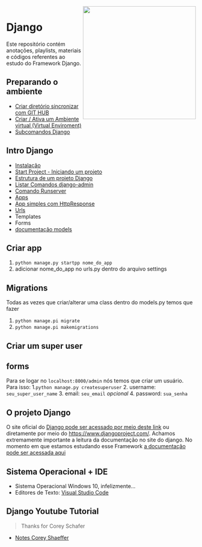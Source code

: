<img src="https://www.djangoproject.com/m/img/logos/django-logo-negative.png" align="right" width="300px">

# Django

Este repositório contém anotações, playlists, materiais e códigos referentes ao estudo do Framework Django. 

## Preparando o ambiente
- [Criar diretório sincronizar com GIT HUB](https://github.com/andrenevares/andrenevares/blob/master/python/Django/tuts/sincronizar_com_git.md)
- [Criar / Ativa um Ambiente virtual (Virtual Enviroment)](https://github.com/andrenevares/andrenevares/blob/master/python/Django/tuts/virtual_env_criar_ativar.md)
- [Subcomandos Django](https://github.com/andrenevares/andrenevares/blob/master/python/Django/tuts/subcomandos.md)

## Intro Django
- [Instalação](https://github.com/andrenevares/andrenevares/blob/master/python/Django/tuts/instalando_django.md)
- [Start Project - Iniciando um projeto](https://github.com/andrenevares/andrenevares/blob/master/python/Django/tuts/iniciando-projeto-django.md)
- [Estrutura de um projeto Django](https://github.com/andrenevares/andrenevares/blob/master/python/Django/tuts/estrutura-projeto-django..md)
- [Listar Comandos django-admin](https://github.com/andrenevares/andrenevares/blob/master/python/Django/tuts/comandos-admin.md)
- [Comando Runserver](https://github.com/andrenevares/andrenevares/blob/master/python/Django/tuts/comando-runserver.md)
- [Apps](https://github.com/andrenevares/andrenevares/blob/master/python/Django/tuts/apps.md)
- [App simples com HttpResponse](https://github.com/andrenevares/andrenevares/blob/master/python/Django/tuts/app_com_http_response.md)
- [Urls](https://github.com/andrenevares/andrenevares/blob/master/python/Django/tuts/urls.md)
- Templates
- Forms
- [documentação models](https://docs.djangoproject.com/en/3.0/ref/models/fields/#field-types)

## Criar app
1. ```python manage.py startpp nome_do_app```
2. adicionar nome_do_app no urls.py dentro do arquivo settings

## Migrations
Todas as vezes que criar/alterar uma class dentro do models.py temos que fazer
1. ```python manage.pi migrate```
2. ```python manage.pi makemigrations```

## Criar um super user


## forms

Para se logar no ```localhost:8000/admin``` nós temos que criar um usuário.  Para isso:
1.```python manage.py createsuperuser```
2. username: ```seu_super_user_name```
3. email: ```seu_email``` _opcional_
4. password: ```sua_senha``` 



## O projeto Django
O site oficial do [Django pode ser acessado por meio deste link](https://www.djangoproject.com/) ou diretamente por meio do https://www.djangoproject.com/.  Achamos extremamente importante a leitura da documentação no site do django.  No momento em que estamos estudando esse Framework [a documentação pode ser acessada aqui](https://docs.djangoproject.com/en/3.0/)

## Sistema Operacional + IDE
- Sistema Operacional Windows 10, infelizmente...
- Editores de Texto: [Visual Studio Code](https://code.visualstudio.com/download)

## Django Youtube Tutorial
> Thanks for Corey Schafer

- [Notes Corey Shaeffer](https://github.com/andrenevares/andrenevares/blob/master/python/Django/cursoCoreyShaeffer/readme.md)

